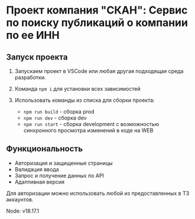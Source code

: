 # Проект компания "СКАН": Сервис по поиску публикаций о компании по ее ИНН

## Запуск проекта

1. Запускаем проект в VSCode или любая другая подходящая среда разработки.

2. Команда `npm i` для установки всех зависимостей

3. Использовать команды из списка для сборки проекта:
   - `npm run build` - сборка prod
   - `npm run dev` - сборка dev
   - `npm run start` - сборка development с возможностью синхронного просмотра изменений в коде на WEB

## Функциональность

- Авторизация и защищенные страницы
- Валидация ввода
- Запрос и получение данных по API
- Адаптивная версия

Для авторизации можно использовать любой из предоставленных в ТЗ аккаунтов.

Node: v18.17.1
